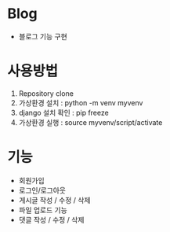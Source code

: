 # Blog
- 블로그 기능 구현

# 사용방법
1. Repository clone
2. 가상환경 설치 : python -m venv myvenv
3. django 설치 확인 : pip freeze
4. 가상환경 실행 : source myvenv/script/activate

# 기능
- 회원가입
- 로그인/로그아웃
- 게시글 작성 / 수정 / 삭제
- 파일 업로드 기능
- 댓글 작성 / 수정 / 삭제
